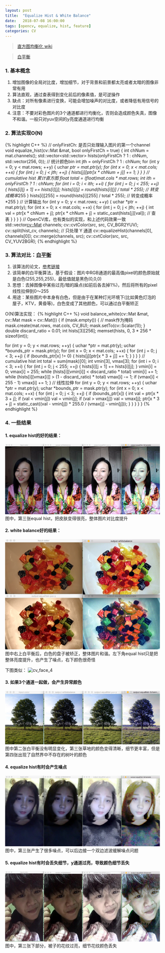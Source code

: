 ```yaml
---
layout: post
title:  "Equalize Hist & White Balance"
date:   2018-07-08 16:00:00
tags: [opencv, equalize, hist, feature]
categories: CV
---
```


> [直方图均衡化 wiki](https://zh.wikipedia.org/zh-cn/直方图均衡化)

> [白平衡](http://www.ipol.im/pub/art/2011/llmps-scb/)

### 1. 基本概念
1. 增加图像的全局对比度，增加细节，对于背景和前景都太亮或者太暗的图像非常有用
2. 算法直观，通过查表得到变化前后的像素值，是可逆操作
3. 缺点：对所有像素进行变换，可能会增加噪声的对比度，或者降低有用信号的对比度
4. 注意：不要对彩色图片的3个通道都进行均衡化，否则会造成颜色失真，图像不和谐。一般只对yuv空间的y亮度通道进行均衡

### 2. 算法实现O(N)
{% highlight C++ %}
// onlyFirstCh: 是否只处理输入图片的第一个channel
void equalize_hist(cv::Mat &mat, bool onlyFirstCh = true) {
  int chNum = mat.channels();
  std::vector<std::vector<int>> hists(onlyFirstCh ? 1 : chNum, std::vector<int>(256, 0));
  // 统计颜色bin
  int jth = onlyFirstCh ? 1 : chNum;
  for (int y = 0; y < mat.rows; ++y) {
    uchar *ptr = mat.ptr<uchar>(y);
    for (int x = 0; x < mat.cols; ++x) {
      for (int j = 0; j < jth; ++j) {
        hists[j][ptr[x * chNum + j]] += 1;
      }
    }
  }
  // cumulative hist 累计直方图
  float total = (float)mat.cols * mat.rows;
  int ith = onlyFirstCh ? 1 : chNum;
  for (int i = 0; i < ith; ++i) {
    for (int j = 0; j < 255; ++j) {
      hists[i][j + 1] += hists[i][j];
      hists[i][j] = round(hists[i][j] / total * 255); // 转变成概率*255
    }
    hists[i][255] = round(hists[i][255] / total * 255);  // 转变成概率*255
  }
  // 计算输出
  for (int y = 0; y < mat.rows; ++y) {
    uchar *ptr = mat.ptr<uchar>(y);
    for (int x = 0; x < mat.cols; ++x) {
      for (int j = 0; j < jth; ++j) {
        int val = ptr[x * chNum + j];
        ptr[x * chNum + j] = static_cast<uchar>(hists[j][val]); // 查表
      }
    }
  }
}
// OpenCV库，也有类似的实现，和上述代码效果一致
std::vector<cv::Mat> channels;
cv::cvtColor(src, src, CV_BGR2YUV);
cv::split(hist_cv, channels);
// 只处理 Y 通道
cv::equalizeHist(channels[0], channels[0]);
cv::merge(channels, src);
cv::cvtColor(src, src, CV_YUV2BGR);
{% endhighlight %}

### 3. 算法对比：[白平衡](http://www.ipol.im/pub/art/2011/llmps-scb/)
1. 该算法的论文，[参考链接](http://www.ipol.im/pub/art/2011/llmps-scb/)
2. 该简单的白平衡算法，基于假设：图片中RGB通道的最高值pixel的颜色原始就是白色(255,255,255)，最低值就是黑色(0,0,0)
3. 思想：去掉图像中某些过亮/暗的躁点(如前后各去掉1%)，然后将所有的pixel线性拉伸到0～255
4. 用途：某些图片中本身有白色，但是由于在某种灯光环境下(比如黄色灯泡的屋子，KTV，黄昏等)，白色变成了其他颜色，可以通过白平衡矫正

O(N)算法实现：
{% highlight C++ %}
void balance_white(cv::Mat &mat, cv::Mat mask = cv::Mat()) {
  if (mask.empty()) {  // mask作为掩码
    mask.create(mat.rows, mat.cols, CV_8U);
    mask.setTo(cv::Scalar(1));
  }
  double discard_ratio = 0.01;
  int hists[3][256];
  memset(hists, 0, 3 * 256 * sizeof(int));

  for (int y = 0; y < mat.rows; ++y) {
    uchar *ptr = mat.ptr<uchar>(y);
    uchar *bounds_ptr = mask.ptr<uchar>(y);
    for (int x = 0; x < mat.cols; ++x) {
      for (int j = 0; j < 3; ++j) {
        if (bounds_ptr[x] != 0) {
          hists[j][ptr[x * 3 + j]] += 1;
        }
      }
    }
  }
  // cumulative hist
  int total = sum(mask)[0];
  int vmin[3], vmax[3];
  for (int i = 0; i < 3; ++i) {
    for (int j = 0; j < 255; ++j) {
      hists[i][j + 1] += hists[i][j];
    }
    vmin[i] = 0;
    vmax[i] = 255;
    while (hists[i][vmin[i]] < discard_ratio * total) vmin[i] += 1;
    while (hists[i][vmax[i]] > (1 - discard_ratio) * total) vmax[i] -= 1;
    if (vmax[i] < 255 - 1) vmax[i] += 1;
  }
  // 线性拉伸
  for (int y = 0; y < mat.rows; ++y) {
    uchar *ptr = mat.ptr<uchar>(y);
    uchar *bounds_ptr = mask.ptr<uchar>(y);
    for (int x = 0; x < mat.cols; ++x) {
      for (int j = 0; j < 3; ++j) {
        if (bounds_ptr[x]) {
          int val = ptr[x * 3 + j];
          if (val < vmin[j]) val = vmin[j];
          if (val > vmax[j]) val = vmax[j];
          ptr[x * 3 + j] = static_cast<uchar>((val - vmin[j]) * 255.0 / (vmax[j] - vmin[j]));
        }
      }
    }
  }
}
{% endhighlight %}

### 4. 一些结果
#### 1. equalize hist的好的结果：
![cv_face_1](/res/cv_face_1.png)
图中，第三张equal hist，把皮肤变得很亮，整体图片对比度提升

#### 2. white balance好的结果：
![cv_balance_red](/res/cv_balance_red.png)
图中右上白平衡后，白色的盘子被矫正，整体图片和谐。左下角equal hist只是把整体亮度提升，也产生了噪点，右下颜色很奇怪

下图类似：
![cv_face_4](/res/cv_face_4.png)

#### 3. 如果3个通道一起做，会产生异常颜色
![cv_tree](/res/cv_tree.png)
图中第二张白平衡没有明显变化，第三张草地的颜色变得清晰，细节更丰富，但是第四张出现了自然界中不存在的树叶的颜色

#### 4. equalize hist有时会产生噪点
![cv_face_6](/res/cv_face_6.png)
图中，第三张产生了很多噪点，可以后边接一个双边滤波缓解噪点问题

#### 5. equalize hist有时会丢失细节，y通道过亮，导致颜色细节丢失
![cv_face_8](/res/cv_face_8.png)
图中，第三张下部分，被子的花纹过亮，细节花纹颜色丢失
